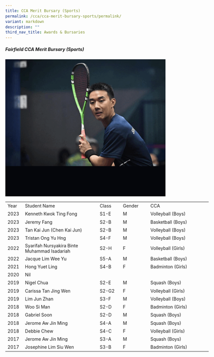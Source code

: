 ```yaml
---
title: CCA Merit Bursary (Sports)
permalink: /cca/cca-merit-bursary-sports/permalink/
variant: markdown
description: ""
third_nav_title: Awards & Bursaries
---
```

##### **Fairfield CCA Merit Bursary (Sports)**<br>

![](/images/CCA/Sports/Squash_GIF.gif)

<table style="border-collapse:
 collapse;width:480pt" width="623" cellspacing="0" cellpadding="0" border="0"><colgroup><col style="mso-width-source:userset;mso-width-alt:1609;width:33pt" width="44"> <col style="mso-width-source:userset;mso-width-alt:11190;width:230pt" width="306"> <col style="mso-width-source:userset;mso-width-alt:2560;width:65pt" width="70"> <col style="mso-width-source:userset;mso-width-alt:3145;width:65pt" width="86"> <col style="mso-width-source:userset;mso-width-alt:4278;width:190pt" width="117"></colgroup><tbody><tr style="height:15.0pt" height="20"><td style="height:15.0pt;width:33pt" width="44" class="xl67" height="20">Year</td><td style="border-left:none;width:230pt" width="306" class="xl67">Student Name</td><td style="border-left:none;width:53pt" width="70" class="xl67">Class</td><td style="border-left:none;width:65pt" width="86" class="xl67">Gender</td><td style="border-left:none;width:88pt" width="117" class="xl67">CCA</td></tr><tr style="height:15.0pt" height="20"><td style="height:15.0pt;border-top:none" class="xl66" height="20">2023</td><td style="border-top:none;border-left:none" class="xl68">Kenneth Kwok Ting Fong</td><td style="border-top:none;border-left:none" class="xl68">S1-E</td><td style="border-top:none;border-left:none;width:65pt" width="86" class="xl69">M</td><td style="border-top:none;border-left:none" class="xl71">Volleyball (Boys)</td></tr><tr style="height:15.0pt" height="20"><td style="height:15.0pt;border-top:none" class="xl66" height="20">2023</td><td style="border-top:none;border-left:none" class="xl68">Jeremy Fang</td><td style="border-top:none;border-left:none" class="xl68">S2-B</td><td style="border-top:none;border-left:none" class="xl68">M</td><td style="border-top:none;border-left:none" class="xl71">Basketball (Boys)</td></tr><tr style="height:15.0pt" height="20"><td style="height:15.0pt;border-top:none" class="xl66" height="20">2023</td><td style="border-top:none;border-left:none" class="xl68">Tan Kai Jun (Chen Kai Jun)</td><td style="border-top:none;border-left:none" class="xl68">S2-B</td><td style="border-top:none;border-left:none" class="xl68">M</td><td style="border-top:none;border-left:none" class="xl71">Volleyball (Boys)</td></tr><tr style="height:15.0pt" height="20"><td style="height:15.0pt;border-top:none" class="xl66" height="20">2023</td><td style="border-top:none;border-left:none" class="xl68">Tristan Ong Yu Hng</td><td style="border-top:none;border-left:none" class="xl66">S4-F</td><td style="border-top:none;border-left:none" class="xl66">M</td><td style="border-top:none;border-left:none" class="xl71">Volleyball (Boys)</td></tr><tr style="height:15.0pt" height="20"><td style="height:15.0pt;border-top:none" class="xl66" height="20">2022</td><td style="border-top:none;border-left:none" class="xl68">Syarifah Nursyakira Binte Muhammad Isadariah</td><td style="border-top:none;border-left:none" class="xl66">S2-H</td><td style="border-top:none;border-left:none" class="xl66">F</td><td style="border-top:none;border-left:none" class="xl71">Volleyball (Girls)</td></tr><tr style="height:15.0pt" height="20"><td style="height:15.0pt;border-top:none" class="xl66" height="20">2022</td><td style="border-top:none;border-left:none" class="xl68">Jacque Lim Wee Yu</td><td style="border-top:none;border-left:none" class="xl66">S5-A</td><td style="border-top:none;border-left:none" class="xl66">M</td><td style="border-top:none;border-left:none" class="xl71">Basketball (Boys)</td></tr><tr style="height:15.0pt" height="20"><td style="height:15.0pt;border-top:none" class="xl66" height="20">2021</td><td style="border-top:none;border-left:none" class="xl68">Hong Yuet Ling</td><td style="border-top:none;border-left:none" class="xl66">S4-B</td><td style="border-top:none;border-left:none" class="xl66">F</td><td style="border-top:none;border-left:none" class="xl71">Badminton (Girls)</td></tr><tr style="height:15.0pt" height="20"><td style="height:15.0pt;border-top:none" class="xl66" height="20">2020</td><td style="border-top:none;border-left:none" class="xl68">Nil</td><td style="border-top:none;border-left:none" class="xl66">&nbsp;</td><td style="border-top:none;border-left:none" class="xl66">&nbsp;</td><td style="border-top:none;border-left:none" class="xl71">&nbsp;</td></tr><tr style="height:15.0pt" height="20"><td style="height:15.0pt;border-top:none" class="xl66" height="20">2019</td><td style="border-top:none;border-left:none" class="xl68">Nigel Chua</td><td style="border-top:none;border-left:none" class="xl66">S2-E</td><td style="border-top:none;border-left:none" class="xl66">M</td><td style="border-top:none;border-left:none" class="xl71">Squash (Boys)</td></tr><tr style="height:15.0pt" height="20"><td style="height:15.0pt;border-top:none" class="xl66" height="20">2019</td><td style="border-top:none;border-left:none" class="xl68">Carissa Tan Jing Wen</td><td style="border-top:none;border-left:none" class="xl66">S2-G2</td><td style="border-top:none;border-left:none" class="xl66">F</td><td style="border-top:none;border-left:none" class="xl71">Volleyball (Girls)</td></tr><tr style="height:15.0pt" height="20"><td style="height:15.0pt;border-top:none" class="xl66" height="20">2019</td><td style="border-top:none;border-left:none" class="xl68">Lim Jun Zhan</td><td style="border-top:none;border-left:none" class="xl66">S3-F</td><td style="border-top:none;border-left:none" class="xl66">M</td><td style="border-top:none;border-left:none" class="xl71">Volleyball (Boys)</td></tr><tr style="height:15.0pt" height="20"><td style="height:15.0pt;border-top:none" class="xl66" height="20">2018</td><td style="border-top:none;border-left:none" class="xl68">Woo Si Man</td><td style="border-top:none;border-left:none" class="xl66">S2-D</td><td style="border-top:none;border-left:none" class="xl66">F</td><td style="border-top:none;border-left:none" class="xl71">Badminton (Girls)</td></tr><tr style="height:15.0pt" height="20"><td style="height:15.0pt;border-top:none" class="xl66" height="20">2018</td><td style="border-top:none;border-left:none" class="xl68">Gabriel Soon</td><td style="border-top:none;border-left:none" class="xl66">S2-D</td><td style="border-top:none;border-left:none" class="xl66">M</td><td style="border-top:none;border-left:none" class="xl71">Squash (Boys)</td></tr><tr style="height:15.0pt" height="20"><td style="height:15.0pt;border-top:none" class="xl66" height="20">2018</td><td style="border-top:none;border-left:none" class="xl68">Jerome Aw Jin Ming</td><td style="border-top:none;border-left:none" class="xl66">S4-A</td><td style="border-top:none;border-left:none" class="xl66">M</td><td style="border-top:none;border-left:none" class="xl71">Squash (Boys)</td></tr><tr style="height:15.0pt" height="20"><td style="height:15.0pt;border-top:none" class="xl66" height="20">2018</td><td style="border-top:none;border-left:none" class="xl68">Debbie Chew</td><td style="border-top:none;border-left:none" class="xl66">S4-C</td><td style="border-top:none;border-left:none" class="xl66">F</td><td style="border-top:none;border-left:none" class="xl71">Volleyball (Girls)</td></tr><tr style="height:15.0pt" height="20"><td style="height:15.0pt;border-top:none" class="xl66" height="20">2017</td><td style="border-top:none;border-left:none" class="xl68">Jerome Aw Jin Ming</td><td style="border-top:none;border-left:none" class="xl66">S3-A</td><td style="border-top:none;border-left:none" class="xl66">M</td><td style="border-top:none;border-left:none" class="xl71">Squash (Boys)</td></tr><tr style="height:15.0pt" height="20"><td style="height:15.0pt;border-top:none" class="xl66" height="20">2017</td><td style="border-top:none;border-left:none" class="xl68">Josephine Lim Siu Wen</td><td style="border-top:none;border-left:none" class="xl66">S3-B</td><td style="border-top:none;border-left:none" class="xl66">F</td><td style="border-top:none;border-left:none" class="xl71">Badminton (Girls)</td></tr></tbody></table>